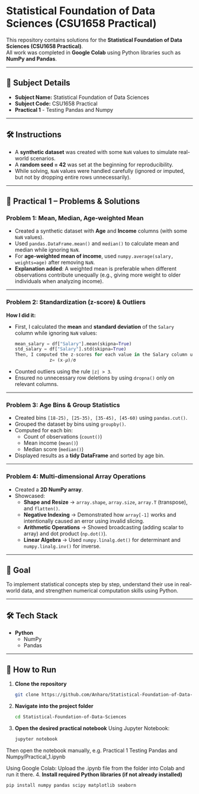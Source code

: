 # Statistical Foundation of Data Sciences (CSU1658 Practical)

This repository contains solutions for the **Statistical Foundation of Data Sciences (CSU1658 Practical)**.  
All work was completed in **Google Colab** using Python libraries such as **NumPy and Pandas**.  

---

## 📌 Subject Details
- **Subject Name:** Statistical Foundation of Data Sciences  
- **Subject Code:** CSU1658 Practical  
- **Practical 1**  - Testing Pandas and Numpy
---

## 🛠️ Instructions
- A **synthetic dataset** was created with some `NaN` values to simulate real-world scenarios.  
- A **random seed = 42** was set at the beginning for reproducibility.  
- While solving, `NaN` values were handled carefully (ignored or imputed, but not by dropping entire rows unnecessarily).  

---

## 📝 Practical 1 – Problems & Solutions  

### **Problem 1: Mean, Median, Age-weighted Mean**
- Created a synthetic dataset with **Age** and **Income** columns (with some `NaN` values).  
- Used `pandas.DataFrame.mean()` and `median()` to calculate mean and median while ignoring `NaN`.  
- For **age-weighted mean of income**, used `numpy.average(salary, weights=age)` after removing `NaN`.  
- **Explanation added**: A weighted mean is preferable when different observations contribute unequally (e.g., giving more weight to older individuals when analyzing income).  

---

### Problem 2: Standardization (z-score) & Outliers

**How I did it:**

- First, I calculated the **mean** and **standard deviation** of the `Salary` column while ignoring `NaN` values:
   ```python
   mean_salary = df["Salary"].mean(skipna=True)
   std_salary = df["Salary"].std(skipna=True)
  Then, I computed the z-scores for each value in the Salary column using the formula:
                z= (x-𝜇)/σ          	​
- Counted outliers using the rule `|z| > 3`.  
- Ensured no unnecessary row deletions by using `dropna()` only on relevant columns.  

---

### **Problem 3: Age Bins & Group Statistics**
- Created bins `[18-25), [25-35), [35-45), [45-60)` using `pandas.cut()`.  
- Grouped the dataset by bins using `groupby()`.  
- Computed for each bin:  
  - Count of observations (`count()`)  
  - Mean income (`mean()`)  
  - Median score (`median()`)  
- Displayed results as a **tidy DataFrame** and sorted by age bin.  

---

### **Problem 4: Multi-dimensional Array Operations**
- Created a **2D NumPy array**.  
- Showcased:  
  - **Shape and Resize** → `array.shape`, `array.size`, `array.T` (transpose), and `flatten()`.  
  - **Negative Indexing** → Demonstrated how `array[-1]` works and intentionally caused an error using invalid slicing.  
  - **Arithmetic Operations** → Showed broadcasting (adding scalar to array) and dot product (`np.dot()`).  
  - **Linear Algebra** → Used `numpy.linalg.det()` for determinant and `numpy.linalg.inv()` for inverse.  

---

## 🎯 Goal
To implement statistical concepts step by step, understand their use in real-world data, and strengthen numerical computation skills using Python.  

---

## 🛠️ Tech Stack
- **Python**  
  - NumPy  
  - Pandas  

---

## 🚀 How to Run
1. **Clone the repository**
   ```bash
   git clone https://github.com/Anharo/Statistical-Foundation-of-Data-Sciences.git
2. **Navigate into the project folder**
   ```bash
   cd Statistical-Foundation-of-Data-Sciences
3. **Open the desired practical notebook**
   Using Jupyter Notebook:
   ```bash
   jupyter notebook
Then open the notebook manually, e.g.
Practical 1 Testing Pandas and Numpy/Practical_1.ipynb

Using Google Colab:
Upload the .ipynb file from the folder into Colab and run it there.
4. **Install required Python libraries (if not already installed)**
   ```bash
   pip install numpy pandas scipy matplotlib seaborn
